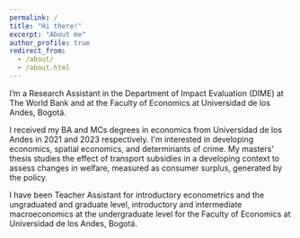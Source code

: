 ```yaml
---
permalink: /
title: "Hi there!"
excerpt: "About me"
author_profile: true
redirect_from: 
  - /about/
  - /about.html
---
```


I’m a Research Assistant in the Department of Impact Evaluation (DIME) at The World Bank and at the Faculty of Economics at Universidad de los Andes, Bogotá. 

I received my BA and MCs degrees in economics from Universidad de los Andes in 2021 and 2023 respectively. I'm interested in developing economics, spatial economics, and determinants of crime. My masters' thesis studies the effect of transport subsidies in a developing context to assess changes in welfare, measured as consumer surplus, generated by the policy.  

I have been Teacher Assistant for introductory econometrics and the ungraduated and graduate level, introductory and intermediate macroeconomics at the undergraduate level for the Faculty of Economics at Universidad de los Andes, Bogotá.